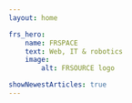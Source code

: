 ```yaml
---
layout: home

frs_hero:
    name: FRSPACE
    text: Web, IT & robotics
    image:
        alt: FRSOURCE logo

showNewestArticles: true
---
```

